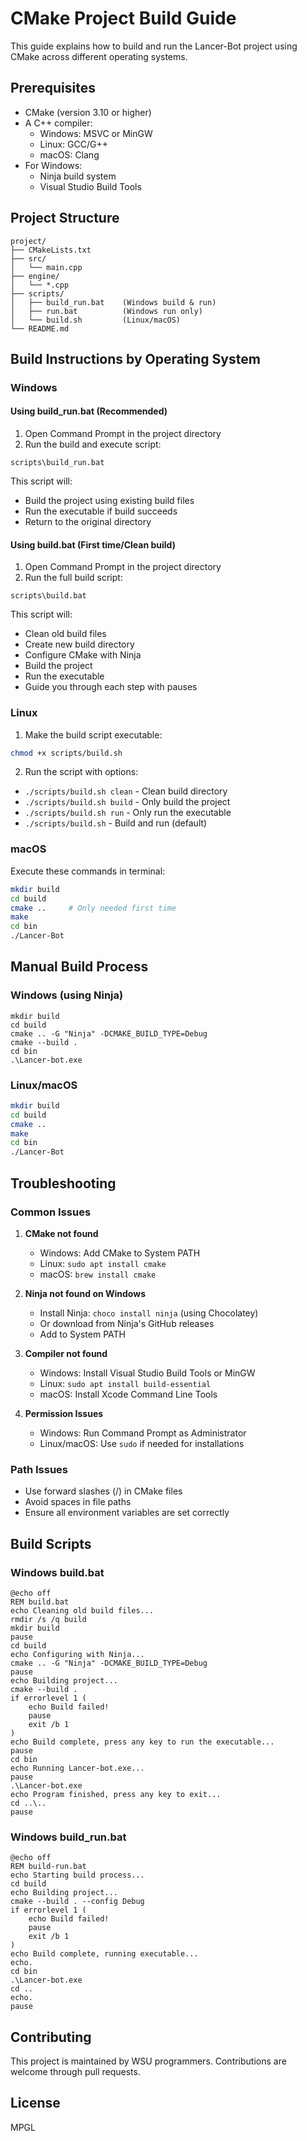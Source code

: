 # CMake Project Build Guide

This guide explains how to build and run the Lancer-Bot project using CMake across different operating systems.

## Prerequisites

- CMake (version 3.10 or higher)
- A C++ compiler:
  - Windows: MSVC or MinGW
  - Linux: GCC/G++
  - macOS: Clang
- For Windows: 
  - Ninja build system
  - Visual Studio Build Tools

## Project Structure
```
project/
├── CMakeLists.txt
├── src/
│   └── main.cpp
├── engine/
│   └── *.cpp
├── scripts/
│   ├── build_run.bat    (Windows build & run)
│   ├── run.bat          (Windows run only)
│   └── build.sh         (Linux/macOS)
└── README.md
```

## Build Instructions by Operating System

### Windows

#### Using build_run.bat (Recommended)
1. Open Command Prompt in the project directory
2. Run the build and execute script:
```batch
scripts\build_run.bat
```
This script will:
- Build the project using existing build files
- Run the executable if build succeeds
- Return to the original directory

#### Using build.bat (First time/Clean build)
1. Open Command Prompt in the project directory
2. Run the full build script:
```batch
scripts\build.bat
```
This script will:
- Clean old build files
- Create new build directory
- Configure CMake with Ninja
- Build the project
- Run the executable
- Guide you through each step with pauses

### Linux

1. Make the build script executable:
```bash
chmod +x scripts/build.sh
```

2. Run the script with options:
- `./scripts/build.sh clean` - Clean build directory
- `./scripts/build.sh build` - Only build the project
- `./scripts/build.sh run` - Only run the executable
- `./scripts/build.sh` - Build and run (default)

### macOS

Execute these commands in terminal:
```bash
mkdir build
cd build
cmake ..     # Only needed first time
make
cd bin
./Lancer-Bot
```

## Manual Build Process

### Windows (using Ninja)
```batch
mkdir build
cd build
cmake .. -G "Ninja" -DCMAKE_BUILD_TYPE=Debug
cmake --build .
cd bin
.\Lancer-bot.exe
```

### Linux/macOS
```bash
mkdir build
cd build
cmake ..
make
cd bin
./Lancer-Bot
```

## Troubleshooting

### Common Issues

1. **CMake not found**
   - Windows: Add CMake to System PATH
   - Linux: `sudo apt install cmake`
   - macOS: `brew install cmake`

2. **Ninja not found on Windows**
   - Install Ninja: `choco install ninja` (using Chocolatey)
   - Or download from Ninja's GitHub releases
   - Add to System PATH

3. **Compiler not found**
   - Windows: Install Visual Studio Build Tools or MinGW
   - Linux: `sudo apt install build-essential`
   - macOS: Install Xcode Command Line Tools

4. **Permission Issues**
   - Windows: Run Command Prompt as Administrator
   - Linux/macOS: Use `sudo` if needed for installations

### Path Issues

- Use forward slashes (/) in CMake files
- Avoid spaces in file paths
- Ensure all environment variables are set correctly

## Build Scripts

### Windows build.bat
```batch
@echo off
REM build.bat
echo Cleaning old build files...
rmdir /s /q build
mkdir build
pause
cd build
echo Configuring with Ninja...
cmake .. -G "Ninja" -DCMAKE_BUILD_TYPE=Debug
pause
echo Building project...
cmake --build .
if errorlevel 1 (
    echo Build failed!
    pause
    exit /b 1
)
echo Build complete, press any key to run the executable...
pause
cd bin
echo Running Lancer-bot.exe...
pause
.\Lancer-bot.exe
echo Program finished, press any key to exit...
cd ..\..
pause
```

### Windows build_run.bat
```batch
@echo off
REM build-run.bat
echo Starting build process...
cd build
echo Building project...
cmake --build . --config Debug
if errorlevel 1 (
    echo Build failed!
    pause
    exit /b 1
)
echo Build complete, running executable...
echo.
cd bin
.\Lancer-bot.exe
cd ..
echo.
pause
```

## Contributing

This project is maintained by WSU programmers. Contributions are welcome through pull requests.

## License

MPGL
